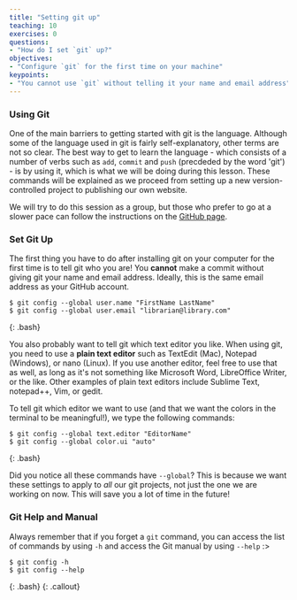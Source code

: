 ```yaml
---
title: "Setting git up"
teaching: 10
exercises: 0
questions:
- "How do I set `git` up?"
objectives:
- "Configure `git` for the first time on your machine"
keypoints:
- "You cannot use `git` without telling it your name and email address"
---
```


### Using Git

One of the main barriers to getting started with git is the language. Although some of the language used in git is 
fairly self-explanatory, other terms are not so clear. The best way to get to learn the language - which consists of a 
number of verbs such as `add`, `commit` and `push` (precdeded by the word 'git') - is by using it, which is what we will be doing during this 
lesson. These commands will be explained as we proceed from setting up a new version-controlled project to publishing 
our own website.

We will try to do this session as a group, but those who prefer to go at a slower pace can follow the instructions on 
the [GitHub page](https://github.com/data-lessons/library-git).

### Set Git Up

The first thing you have to do after installing git on your computer for the first time is to tell git who you are! You **cannot** make a commit without giving git your name and email address. Ideally, this is the same email address as your GitHub account. 

~~~
$ git config --global user.name "FirstName LastName"
$ git config --global user.email "librarian@library.com"
~~~
{: .bash}

You also probably want to tell git which text editor you like. When using git, you need to use a **plain text editor** such as TextEdit (Mac), Notepad (Windows), or nano (Linux). If you use another editor, feel free to use that as well, as long as it's not something like Microsoft Word, LibreOffice Writer, or the like. Other examples of plain text editors include Sublime Text, notepad++, Vim, or gedit.

To tell git which editor we want to use (and that we want the colors in the terminal to be meaningful!), we type the following commands:

~~~
$ git config --global text.editor "EditorName"
$ git config --global color.ui "auto"
~~~
{: .bash}

Did you notice all these commands have `--global`? This is because we want these settings to apply to *all* our git projects, not just the one we are working on now. This will save you a lot of time in the future!

### Git Help and Manual

Always remember that if you forget a `git` command, you can access the list of commands by using `-h` and access the Git manual by using `--help` :>

~~~
$ git config -h
$ git config --help
~~~
{: .bash}
{: .callout}

